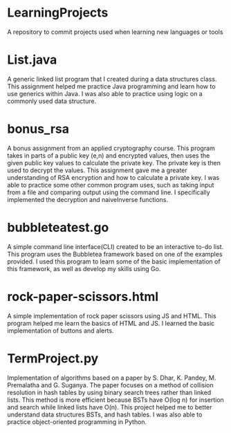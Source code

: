 # LearningProjects
A repository to commit projects used when learning new languages or tools

# List.java 
A generic linked list program that I created during a data structures class. This assignment helped me practice Java programming and learn how to use generics within Java. I was also able to practice using logic on a commonly used data structure.

# bonus_rsa
A bonus assignment from an applied cryptography course. This program takes in parts of a public key (e,n) and encrypted values, then uses the given public key values to calculate the private key. The private key is then used to decrypt the values. This assignment gave me a greater understanding of RSA encryption and how to calculate a private key. I was able to practice some other common program uses, such as taking input from a file and comparing output using the command line. I specifically implemented the decryption and naiveInverse functions. 

# bubbleteatest.go
A simple command line interface(CLI) created to be an interactive to-do list. This program uses the Bubbletea framework based on one of the examples provided. I used this program to learn some of the basic implementation of this framework, as well as develop my skills using Go. 

# rock-paper-scissors.html
A simple implementation of rock paper scissors using JS and HTML. This program helped me learn the basics of HTML and JS. I learned the basic implementation of buttons and alerts.

# TermProject.py
Implementation of algorithms based on a paper by S. Dhar, K. Pandey, M. Premalatha and G. Suganya. The paper focuses on a method of collision resolution in hash tables by using binary search trees rather than linked lists. This method is more efficient because BSTs have O(log n) for insertion and search while linked lists have O(n). This project helped me to better understand data structures BSTs, and hash tables. I was also able to practice object-oriented programming in Python. 
